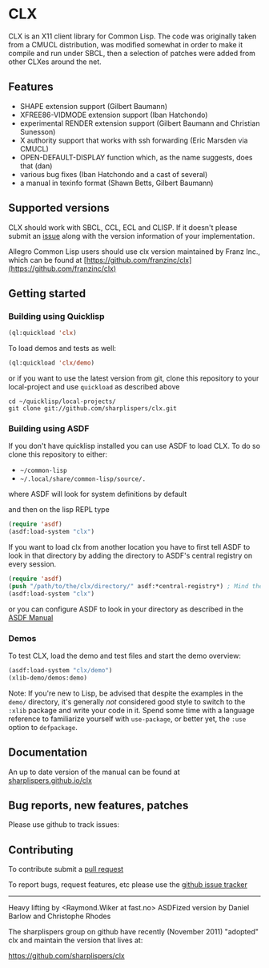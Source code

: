 # CLX

CLX is an X11 client library for Common Lisp. The code was originally
taken from a CMUCL distribution, was modified somewhat in order to
make it compile and run under SBCL, then a selection of patches were
added from other CLXes around the net.

## Features

 - SHAPE extension support (Gilbert Baumann)
 - XFREE86-VIDMODE extension support (Iban Hatchondo)
 - experimental RENDER extension support
     (Gilbert Baumann and Christian Sunesson)
 - X authority support that works with ssh forwarding (Eric Marsden via CMUCL)
 - OPEN-DEFAULT-DISPLAY function which, as the name suggests, does that (dan)
 - various bug fixes (Iban Hatchondo and a cast of several)
 - a manual in texinfo format (Shawn Betts, Gilbert Baumann)

## Supported versions

CLX should work with SBCL, CCL, ECL and CLISP. If it doesn't please submit an
[issue](https://github.com/sharplispers/clx/issues/new) along with the version
information of your implementation.

Allegro Common Lisp users should use clx version maintained by Franz Inc., which can
be found at [https://github.com/franzinc/clx](https://github.com/franzinc/clx)

## Getting started

### Building using Quicklisp

```lisp
(ql:quickload 'clx)
```

To load demos and tests as well:

```lisp
(ql:quickload 'clx/demo)
```

or if you want to use the latest version from git, clone this repository to
your local-project and use `quickload` as described above

```shell
cd ~/quicklisp/local-projects/
git clone git://github.com/sharplispers/clx.git
```

### Building using ASDF

If you don't have quicklisp installed you can use ASDF to load CLX. To do so clone this repository to either:

* `~/common-lisp`
* `~/.local/share/common-lisp/source/.`

where ASDF will look for system definitions by default

and then on the lisp REPL type

```lisp
(require 'asdf)
(asdf:load-system "clx")
```

If you want to load clx from another location you have to first tell ASDF to
look in that directory by adding the directory to ASDF's central registry on every session.

```lisp
(require 'asdf)
(push "/path/to/the/clx/directory/" asdf:*central-registry*) ; Mind the trailing slash, it is important.
(asdf:load-system "clx")
```

or you can configure ASDF to look in your directory as described in the [ASDF Manual](https://common-lisp.net/project/asdf/asdf.html#Configuring-ASDF-to-find-your-systems)

### Demos

To test CLX, load the demo and test files and start the demo overview:

```lisp
(asdf:load-system "clx/demo")
(xlib-demo/demos:demo)
```

Note: If you're new to Lisp, be advised that despite the examples in
the `demo/` directory, it's generally *not* considered good style to switch to the
`:xlib` package and write your code in it.  Spend some time with a
language reference to familiarize yourself with `use-package`, or
better yet, the `:use` option to `defpackage`.

## Documentation

An up to date version of the manual can be found at [sharplispers.github.io/clx](https://sharplispers.github.io/clx/)

## Bug reports, new features, patches

Please use github to track issues:

## Contributing

To contribute submit a [pull request](https://github.com/sharplispers/clx/pulls)

To report bugs, request features, etc please use the [github issue tracker](https://github.com/sharplispers/clx/issues)

---

Heavy lifting by <Raymond.Wiker at fast.no>
ASDFized version by Daniel Barlow <dan at metacircles.com>
and Christophe Rhodes <csr21 at cam.ac.uk>

The sharplispers group on github have recently (November 2011)
"adopted" clx and maintain the version that lives at:

https://github.com/sharplispers/clx

